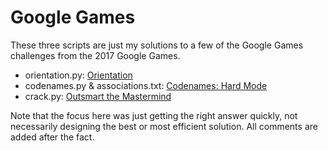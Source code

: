 Google Games
============

These three scripts are just my solutions to a few of the Google Games challenges from the 2017 Google Games.

+ orientation.py: [Orientation](https://ggpuzzles.appspot.com/web/puzzle/orientation)
+ codenames.py & associations.txt: [Codenames: Hard Mode](https://ggpuzzles.appspot.com/web/puzzle/codenames-hard-mode)
+ crack.py: [Outsmart the Mastermind](https://ggpuzzles.appspot.com/web/puzzle/outsmart-the-mastermind)

Note that the focus here was just getting the right answer quickly, not necessarily designing the best or most efficient solution.
All comments are added after the fact.
